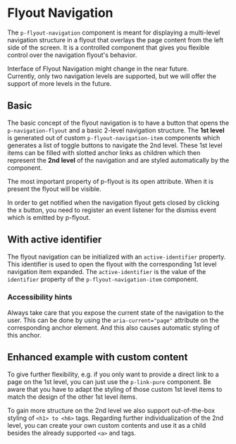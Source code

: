 # Flyout Navigation

The `p-flyout-navigation` component is meant for displaying a multi-level navigation structure in a flyout that overlays
the page content from the left side of the screen. It is a controlled component that gives you flexible control over the
navigation flyout's behavior.

<Notification heading="Experimental Component" state="warning">
  Interface of Flyout Navigation might change in the near future. <br>Currently, only two navigation levels are supported, but we will offer the support of more levels in the future.
</Notification>

<TableOfContents></TableOfContents>

## Basic

The basic concept of the flyout navigation is to have a button that opens the `p-navigation-flyout` and a basic 2-level
navigation structure. The **1st level** is generated out of custom `p-flyout-navigation-item` components which generates
a list of toggle buttons to navigate the 2nd level. These 1st level items can be filled with slotted anchor links as
children which then represent the **2nd level** of the navigation and are styled automatically by the component.

The most important property of p-flyout is its open attribute. When it is present the flyout will be visible.

In order to get notified when the navigation flyout gets closed by clicking the x button, you need to register an event
listener for the dismiss event which is emitted by p-flyout.

<Playground :markup="basicExample" :frameworkMarkup="codeExample" :config="config"></Playground>

## With active identifier

The flyout navigation can be initialized with an `active-identifier` property. This identifier is used to open the
flyout with the corresponding 1st level navigation item expanded. The `active-identifier` is the value of the
`identifier` property of the `p-flyout-navigation-item` component.

<Playground :markup="activeIdentifierExample" :config="config"></Playground>

### <A11yIcon></A11yIcon> Accessibility hints

Always take care that you expose the current state of the navigation to the user. This can be done by using the
`aria-current="page"` attribute on the corresponding anchor element. And this also causes automatic styling of this
anchor.

## Enhanced example with custom content

To give further flexibility, e.g. if you only want to provide a direct link to a page on the 1st level, you can just use
the `p-link-pure` component. Be aware that you have to adapt the styling of those custom 1st level items to match the
design of the other 1st level items.

To gain more structure on the 2nd level we also support out-of-the-box styling of `<h1> to <h6>` tags. Regarding further
individualization of the 2nd level, you can create your own custom contents and use it as a child besides the already
supported `<a>` and tags.

<Playground :markup="enhancedExample" :config="config"></Playground>

<script lang="ts">
import Vue from 'vue';
import Component from 'vue-class-component'; 
import { getFlyoutNavigationCodeSamples } from "@porsche-design-system/shared"; 

@Component()
export default class Code extends Vue {
  config = { themeable: true };
  navigationFlyouts = [];

 codeExample = getFlyoutNavigationCodeSamples();
  
  mounted() {
    this.registerEvents();
  }

  updated() {
    /* event handling is registered again on every update since markup is changing and references are lost */
    this.registerEvents();
  }

  registerEvents() {
    this.navigationFlyouts = document.querySelectorAll('.playground .demo p-flyout-navigation');
    
    const buttonsOpen = document.querySelectorAll('.playground .demo > p-button');
    buttonsOpen.forEach((btn, index) => btn.addEventListener('click', () => this.openFlyout(index)));
    
    this.navigationFlyouts.forEach((flyout, index) => {
      flyout.addEventListener('dismiss', () => this.closeFlyout(index));
    });
  }

basicExample =
`<p-button aria="{ 'aria-haspopup': 'dialog' }">Open Flyout Navigation</p-button>
<p-flyout-navigation>
  <p-flyout-navigation-item identifier="item-1" label="Some Label">
    <a href="#some-anchor">Some anchor</a>
    <a href="#some-anchor">Some anchor</a>
    <a href="#some-anchor">Some anchor</a>
    <a href="#some-anchor">Some anchor</a>
    <a href="#some-anchor">Some anchor</a>
  </p-flyout-navigation-item>
  <p-flyout-navigation-item identifier="item-2" label="Some Label">
    <a href="#some-anchor">Some anchor</a>
    <a href="#some-anchor">Some anchor</a>
    <a href="#some-anchor">Some anchor</a>
  </p-flyout-navigation-item>
  <p-flyout-navigation-item identifier="item-3" label="Some Label">
    <a href="#some-anchor">Some anchor</a>
    <a href="#some-anchor">Some anchor</a>
  </p-flyout-navigation-item>
  <p-flyout-navigation-item identifier="item-4" label="Some Label">
    <a href="#some-anchor">Some anchor</a>
  </p-flyout-navigation-item>
  <p-flyout-navigation-item identifier="item-5" label="Some Label">
    <a href="#some-anchor">Some anchor</a>
  </p-flyout-navigation-item>
  <p-flyout-navigation-item identifier="item-6" label="Some Label">
    <a href="#some-anchor">Some anchor</a>
    <a href="#some-anchor">Some anchor</a>
  </p-flyout-navigation-item>
</p-flyout-navigation>`;

activeIdentifierExample =
`<p-button aria="{ 'aria-haspopup': 'dialog' }">Open Flyout Navigation</p-button>
<p-flyout-navigation active-identifier="item-2">
  <p-flyout-navigation-item identifier="item-1" label="Some Label">
    <a href="#some-anchor">Some anchor</a>
    <a href="#some-anchor">Some anchor</a>
    <a href="#some-anchor">Some anchor</a>
    <a href="#some-anchor">Some anchor</a>
    <a href="#some-anchor">Some anchor</a>
  </p-flyout-navigation-item>
  <p-flyout-navigation-item identifier="item-2" label="Some Label">
    <a href="#some-anchor">Some anchor</a>
    <a href="#some-anchor" aria-current="page">Some anchor</a>
    <a href="#some-anchor">Some anchor</a>
  </p-flyout-navigation-item>
  <p-flyout-navigation-item identifier="item-3" label="Some Label">
    <a href="#some-anchor">Some anchor</a>
    <a href="#some-anchor">Some anchor</a>
  </p-flyout-navigation-item>
  <p-flyout-navigation-item identifier="item-4" label="Some Label">
    <a href="#some-anchor">Some anchor</a>
  </p-flyout-navigation-item>
  <p-flyout-navigation-item identifier="item-5" label="Some Label">
    <a href="#some-anchor">Some anchor</a>
  </p-flyout-navigation-item>
  <p-flyout-navigation-item identifier="item-6" label="Some Label">
    <a href="#some-anchor">Some anchor</a>
    <a href="#some-anchor">Some anchor</a>
  </p-flyout-navigation-item>
</p-flyout-navigation>`;

enhancedExample =
`<p-button aria="{ 'aria-haspopup': 'dialog' }">Open Flyout Navigation</p-button>
<p-flyout-navigation active-identifier="item-1">
  <p-flyout-navigation-item identifier="item-1" label="Some Label">
    <p-link-tile href="#" label="Some label" description="Some Description" weight="semi-bold" compact="true" aspect-ratio="1:1">
      <img src="${require('@/assets/image-grid.png')}" alt="Some Image" />
    </p-link-tile>
    <h3>Some Heading</h3>
    <a href="#">Some anchor</a>
    <a href="#" active="true" aria="{ 'aria-current': 'page'}">Some anchor</a>
    <a href="#">Some anchor</a>
    <a href="#">Some anchor</a>
    <a href="#">Some anchor</a>
    <h3>Some Heading</h3>
    <a href="#">Some anchor</a>
    <a href="#">Some anchor</a>
    <a href="#">Some anchor</a>
    <a href="#">Some anchor</a>
  </p-flyout-navigation-item>
  <p-flyout-navigation-item identifier="item-2" label="Some Label">
    <a href="#">Some anchor</a>
    <a href="#">Some anchor</a>
    <a href="#">Some anchor</a>
  </p-flyout-navigation-item>
  <p-flyout-navigation-item identifier="item-3" label="Some Label">
    <a href="#">Some anchor</a>
    <a href="#">Some anchor</a>
  </p-flyout-navigation-item>
  <p-flyout-navigation-item identifier="item-4" label="Some Label">
    <a href="#">Some anchor</a>
  </p-flyout-navigation-item>
  <p-flyout-navigation-item identifier="item-5" label="Some Label">
    <a href="#">Some anchor</a>
  </p-flyout-navigation-item>
  <p-flyout-navigation-item identifier="item-6" label="Some Label">
    <a href="#">Some anchor</a>
    <a href="#">Some anchor</a>
  </p-flyout-navigation-item>
  <p-link-pure size="medium" href="#" stretched="true" icon="external">Some external anchor</p-link-pure>
</p-flyout-navigation>`;
    
  openFlyout(index: number): void {
    this.navigationFlyouts[index].open = true;
  }

  closeFlyout(index: number): void {
    this.navigationFlyouts[index].open = false;
  }
}
</script>

<style scoped lang="scss">
  @use '@porsche-design-system/components-js/styles' as *;

  :deep(p-flyout-navigation) {
    > p-link-pure {
      padding: $pds-spacing-fluid-small;
      margin: 0 calc($pds-spacing-fluid-small * -1);
    }
  }
</style>
